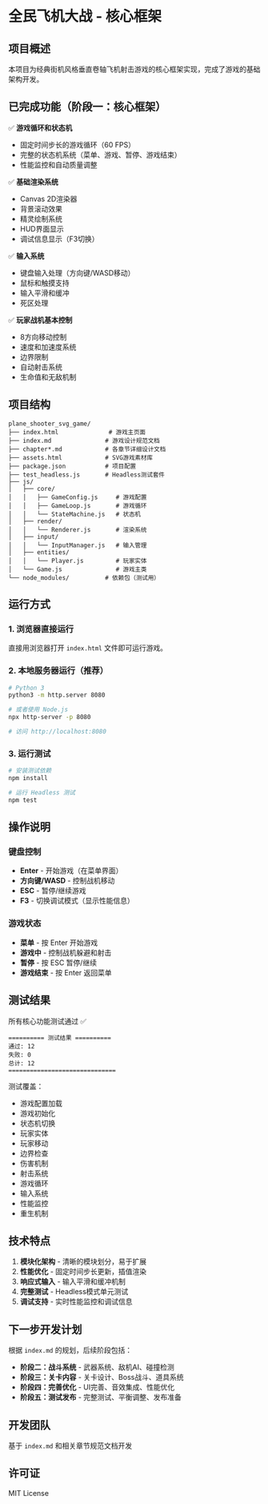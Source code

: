 # 全民飞机大战 - 核心框架

## 项目概述

本项目为经典街机风格垂直卷轴飞机射击游戏的核心框架实现，完成了游戏的基础架构开发。

## 已完成功能（阶段一：核心框架）

✅ **游戏循环和状态机**
- 固定时间步长的游戏循环（60 FPS）
- 完整的状态机系统（菜单、游戏、暂停、游戏结束）
- 性能监控和自动质量调整

✅ **基础渲染系统**
- Canvas 2D渲染器
- 背景滚动效果
- 精灵绘制系统
- HUD界面显示
- 调试信息显示（F3切换）

✅ **输入系统**
- 键盘输入处理（方向键/WASD移动）
- 鼠标和触摸支持
- 输入平滑和缓冲
- 死区处理

✅ **玩家战机基本控制**
- 8方向移动控制
- 速度和加速度系统
- 边界限制
- 自动射击系统
- 生命值和无敌机制

## 项目结构

```
plane_shooter_svg_game/
├── index.html              # 游戏主页面
├── index.md               # 游戏设计规范文档
├── chapter*.md            # 各章节详细设计文档
├── assets.html            # SVG游戏素材库
├── package.json           # 项目配置
├── test_headless.js       # Headless测试套件
├── js/
│   ├── core/
│   │   ├── GameConfig.js     # 游戏配置
│   │   ├── GameLoop.js       # 游戏循环
│   │   └── StateMachine.js   # 状态机
│   ├── render/
│   │   └── Renderer.js       # 渲染系统
│   ├── input/
│   │   └── InputManager.js   # 输入管理
│   ├── entities/
│   │   └── Player.js         # 玩家实体
│   └── Game.js               # 游戏主类
└── node_modules/          # 依赖包（测试用）
```

## 运行方式

### 1. 浏览器直接运行
直接用浏览器打开 `index.html` 文件即可运行游戏。

### 2. 本地服务器运行（推荐）
```bash
# Python 3
python3 -m http.server 8080

# 或者使用 Node.js
npx http-server -p 8080

# 访问 http://localhost:8080
```

### 3. 运行测试
```bash
# 安装测试依赖
npm install

# 运行 Headless 测试
npm test
```

## 操作说明

### 键盘控制
- **Enter** - 开始游戏（在菜单界面）
- **方向键/WASD** - 控制战机移动
- **ESC** - 暂停/继续游戏
- **F3** - 切换调试模式（显示性能信息）

### 游戏状态
- **菜单** - 按 Enter 开始游戏
- **游戏中** - 控制战机躲避和射击
- **暂停** - 按 ESC 暂停/继续
- **游戏结束** - 按 Enter 返回菜单

## 测试结果

所有核心功能测试通过 ✅

```
========== 测试结果 ==========
通过: 12
失败: 0
总计: 12
==============================
```

测试覆盖：
- 游戏配置加载
- 游戏初始化
- 状态机切换
- 玩家实体
- 玩家移动
- 边界检查
- 伤害机制
- 射击系统
- 游戏循环
- 输入系统
- 性能监控
- 重生机制

## 技术特点

1. **模块化架构** - 清晰的模块划分，易于扩展
2. **性能优化** - 固定时间步长更新，插值渲染
3. **响应式输入** - 输入平滑和缓冲机制
4. **完整测试** - Headless模式单元测试
5. **调试支持** - 实时性能监控和调试信息

## 下一步开发计划

根据 `index.md` 的规划，后续阶段包括：

- **阶段二：战斗系统** - 武器系统、敌机AI、碰撞检测
- **阶段三：关卡内容** - 关卡设计、Boss战斗、道具系统
- **阶段四：完善优化** - UI完善、音效集成、性能优化
- **阶段五：测试发布** - 完整测试、平衡调整、发布准备

## 开发团队

基于 `index.md` 和相关章节规范文档开发

## 许可证

MIT License